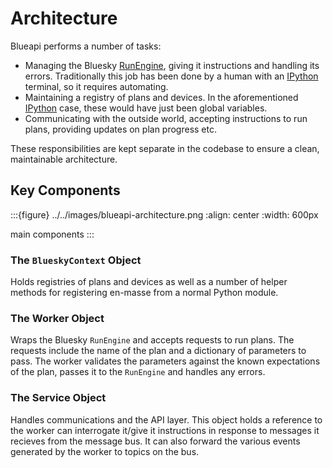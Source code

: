 # Architecture

Blueapi performs a number of tasks:

- Managing the Bluesky [RunEngine], giving it instructions and handling its errors. Traditionally this job has been done by a human with an [IPython] terminal, so it requires automating.
- Maintaining a registry of plans and devices. In the aforementioned [IPython] case, these would have just been global variables.
- Communicating with the outside world, accepting instructions to run plans, providing updates on plan progress etc.

These responsibilities are kept separate in the codebase to ensure a clean, maintainable architecture.

## Key Components

:::{figure} ../../images/blueapi-architecture.png
:align: center
:width: 600px

main components
:::

### The `BlueskyContext` Object

Holds registries of plans and devices as well as a number of helper methods for
registering en-masse from a normal Python module.

### The Worker Object

Wraps the Bluesky `RunEngine` and accepts requests to run plans. The requests include the name
of the plan and a dictionary of parameters to pass. The worker validates the parameters against
the known expectations of the plan, passes it to the `RunEngine` and handles any errors.

### The Service Object

Handles communications and the API layer. This object holds a reference to the worker
can interrogate it/give it instructions in response to messages it recieves from the message
bus. It can also forward the various events generated by the worker to topics on the bus.

[ipython]: https://ipython.org/
[runengine]: https://nsls-ii.github.io/bluesky/run_engine_api.html
